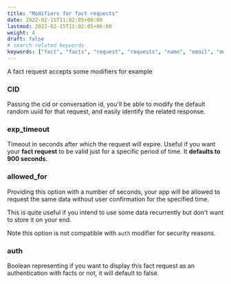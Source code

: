 ```yaml
---
title: "Modifiers for fact requests"
date: 2022-02-15T11:02:05+06:00
lastmod: 2022-02-15T11:02:05+06:00
weight: 4
draft: false
# search related keywords
keywords: ["fact", "facts", "request", "requests", "name", "email", "modifiers", "options"]
---
```


A fact request accepts some modifiers for example

### CID

Passing the cid or conversation id, you'll be able to modify the default random uuid for that request, and easily identify the related response.


### exp_timeout

Timeout in seconds after which the request will expire. Useful if you want your **fact request** to be valid just for a specific period of time. It **defaults to 900 seconds**.

### allowed_for

Providing this option with a number of seconds, your app will be allowed to request the same data without user confirmation for the specified time. 

This is quite useful if you intend to use some data recurrently but don't want to store it on your end.

Note this option is not compatible with `auth` modifier for security reasons.

### auth

Boolean representing if you want to display this fact request as an authentication with facts or not, it will default to false.
